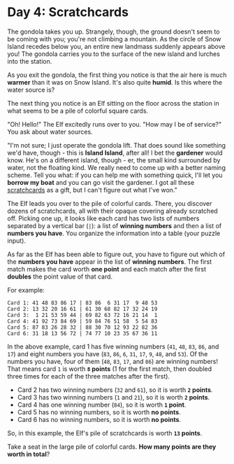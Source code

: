 # Day 4: Scratchcards
The gondola takes you up. Strangely, though, the ground doesn't seem to be coming with you; you're not climbing a 
mountain. As the circle of Snow Island recedes below you, an entire new landmass suddenly appears above you! The 
gondola carries you to the surface of the new island and lurches into the station.

As you exit the gondola, the first thing you notice is that the air here is much **warmer** than it was on Snow Island. 
It's also quite **humid**. Is this where the water source is?

The next thing you notice is an Elf sitting on the floor across the station in what seems to be a pile of colorful 
square cards.

"Oh! Hello!" The Elf excitedly runs over to you. "How may I be of service?" You ask about water sources.

"I'm not sure; I just operate the gondola lift. That does sound like something we'd have, though - this is **Island 
Island**, after all! I bet the **gardener** would know. He's on a different island, though - er, the small kind 
surrounded by water, not the floating kind. We really need to come up with a better naming scheme. Tell you what: if 
you can help me with something quick, I'll let you **borrow my boat** and you can go visit the gardener. I got all 
these [scratchcards](https://en.wikipedia.org/wiki/Scratchcard) as a gift, but I can't figure out what I've won."

The Elf leads you over to the pile of colorful cards. There, you discover dozens of scratchcards, all with their opaque 
covering already scratched off. Picking one up, it looks like each card has two lists of numbers separated by a vertical 
bar (`|`): a list of **winning numbers** and then a list of **numbers you have**. You organize the information into a 
table (your puzzle input).

As far as the Elf has been able to figure out, you have to figure out which of the **numbers you have** appear in the 
list of **winning numbers**. The first match makes the card worth **one point** and each match after the first 
**doubles** the point value of that card.

For example:
```
Card 1: 41 48 83 86 17 | 83 86  6 31 17  9 48 53
Card 2: 13 32 20 16 61 | 61 30 68 82 17 32 24 19
Card 3:  1 21 53 59 44 | 69 82 63 72 16 21 14  1
Card 4: 41 92 73 84 69 | 59 84 76 51 58  5 54 83
Card 5: 87 83 26 28 32 | 88 30 70 12 93 22 82 36
Card 6: 31 18 13 56 72 | 74 77 10 23 35 67 36 11
```
In the above example, card 1 has five winning numbers (`41`, `48`, `83`, `86`, and `17`) and eight numbers you have 
(`83`, `86`, `6`, `31`, `17`, `9`, `48`, and `53`). Of the numbers you have, four of them (`48`, `83`, `17`, and `86`) 
are winning numbers! That means card `1` is worth **`8` points** (1 for the first match, then doubled three times for 
each of the three matches after the first).
* Card 2 has two winning numbers (`32` and `61`), so it is worth **`2` points**.
* Card 3 has two winning numbers (`1` and `21`), so it is worth **`2` points**.
* Card 4 has one winning number (`84`), so it is worth **`1` point**.
* Card 5 has no winning numbers, so it is worth **no points**.
* Card 6 has no winning numbers, so it is worth **no points**.

So, in this example, the Elf's pile of scratchcards is worth **`13` points**.

Take a seat in the large pile of colorful cards. **How many points are they worth in total**?
